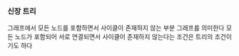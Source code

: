 ### 신장 트리
그래프에서 모든 노드를 포함하면서 사이클이 존재하지 않는 부분 그래프를 의미한다
모든 노드가 포함되어 서로 연결되면서 사이클이 존재하지 않는다는 조건은 트리의 조건이기도 하다